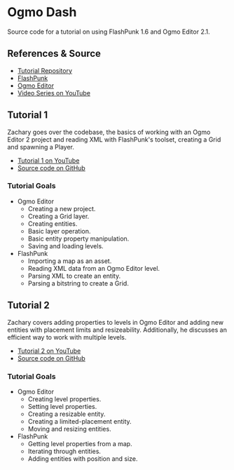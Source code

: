 Ogmo Dash
=========
Source code for a tutorial on using FlashPunk 1.6 and Ogmo Editor 2.1.

References & Source
-------------------
* [Tutorial Repository](https://github.com/zachwlewis/ogmo-dash)
* [FlashPunk](https://github.com/Draknek/FlashPunk)
* [Ogmo Editor](http://www.ogmoeditor.com/)
* [Video Series on YouTube](http://www.youtube.com/playlist?list=PL68WtdRH6G0lRChjCq1E0R5k3ptYFuKeo)

Tutorial 1
----------
Zachary goes over the codebase, the basics of working with an Ogmo Editor 2 project and reading XML with FlashPunk's toolset, creating a Grid and spawning a Player.

* [Tutorial 1 on YouTube](http://youtu.be/TPPzgB3fv8A)
* [Source code on GitHub](https://github.com/downloads/zachwlewis/ogmo-dash/ogmo-dash-tutorial-1.zip)

### Tutorial Goals
* Ogmo Editor
  * Creating a new project.
  * Creating a Grid layer.
  * Creating entities.
  * Basic layer operation.
  * Basic entity property manipulation.
  * Saving and loading levels.
* FlashPunk
  * Importing a map as an asset.
  * Reading XML data from an Ogmo Editor level.
  * Parsing XML to create an entity.
  * Parsing a bitstring to create a Grid.

Tutorial 2
----------
Zachary covers adding properties to levels in Ogmo Editor and adding new entities with placement limits and resizeability. Additionally, he discusses an efficient way to work with multiple levels.

* [Tutorial 2 on YouTube](http://youtu.be/v5iLEJSTDGo)
* [Source code on GitHub](https://github.com/downloads/zachwlewis/ogmo-dash/ogmo-dash-tutorial-2.zip)

### Tutorial Goals
* Ogmo Editor
  * Creating level properties.
  * Setting level properties.
  * Creating a resizable entity.
  * Creating a limited-placement entity.
  * Moving and resizing entities.
* FlashPunk
  * Getting level properties from a map.
  * Iterating through entities.
  * Adding entities with position and size.

